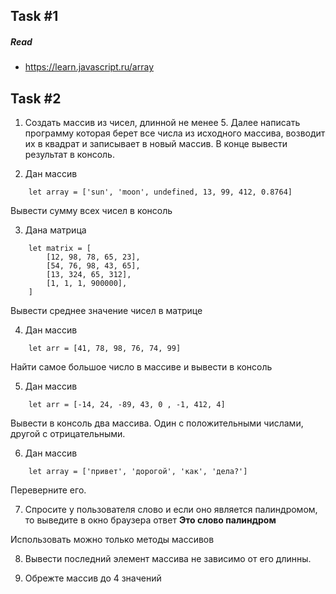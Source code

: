## Task #1 

##### Read

+ https://learn.javascript.ru/array

## Task #2

1. Создать массив из чисел, длинной не менее 5. Далее написать программу которая берет все числа из исходного массива, возводит их в квадрат и записывает в новый массив. В конце вывести результат в консоль. 

2. Дан массив 

```
    let array = ['sun', 'moon', undefined, 13, 99, 412, 0.8764]
```

Вывести сумму всех чисел в консоль

3. Дана матрица

```
    let matrix = [
        [12, 98, 78, 65, 23],
        [54, 76, 98, 43, 65],
        [13, 324, 65, 312],
        [1, 1, 1, 900000],
    ]
```

Вывести среднее значение чисел в матрице

4. Дан массив

```
    let arr = [41, 78, 98, 76, 74, 99]
```

Найти самое большое число в массиве и вывести в консоль

5. Дан массив

```
    let arr = [-14, 24, -89, 43, 0 , -1, 412, 4]
```

Вывести в консоль два массива. Один с положительными числами, другой с отрицательными. 

6. Дан массив

```
    let array = ['привет', 'дорогой', 'как', 'дела?']
```

Переверните его.

7. Спросите у пользователя слово и если оно является палиндромом, то выведите в окно браузера ответ **Это слово палиндром**

Использовать можно только методы массивов

8. Вывести последний элемент массива не зависимо от его длинны. 

9. Обрежте массив до 4 значений